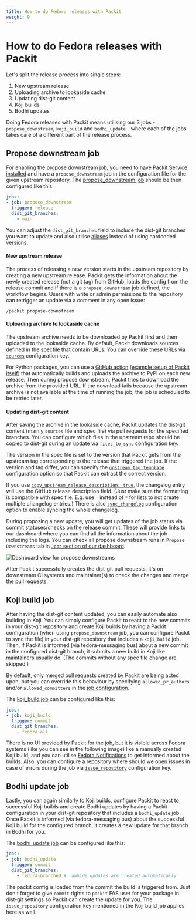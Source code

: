 ```yaml
---
title: How to do Fedora releases with Packit
weight: 9
---
```

# How to do Fedora releases with Packit

Let's split the release process into single steps:
1. New upstream release 
2. Uploading archive to lookaside cache
3. Updating dist-git content 
4. Koji builds
5. Bodhi updates

Doing Fedora releases with Packit means utilising our 3 jobs - `propose_downstream`, `koji_build` and 
`bodhi_update` - where each of the jobs takes care of a different part of the release process.

## Propose downstream job
For enabling the propose downstream job, you need to have
[Packit Service installed](/docs/guide/#1-set-up-packit-integration)
and have a `propose_downstream` job in the configuration file for the given upstream repository.
The [propose_downstream job](/docs/configuration/#propose_downstream) should be then configured like this:

```yaml
jobs:
- job: propose_downstream
  trigger: release
  dist_git_branches:
    - main
```
You can adjust the `dist_git_branches` field to include the
dist-git branches you want to update and also utilise [aliases](/docs/configuration/#aliases) 
instead of using hardcoded versions.

#### New upstream release
The process of releasing a new version starts in the upstream repository by creating a 
new upstream release. Packit gets the information about the newly created release (not a git tag) from GitHub,
loads the config from the release commit and if there is a `propose_downstream` job
defined, the workflow begins.
Users with write or admin permissions to the repository can retrigger an
update via a comment in any open issue:

    /packit propose-downstream

#### Uploading archive to lookaside cache
The upstream archive needs to be downloaded by Packit first and then uploaded to the lookaside cache.
By default, Packit downloads sources defined in the specfile that contain URLs.
You can override these URLs via [`sources`](/docs/configuration#sources) configuration key.

For Python packages, you can use a 
[GitHub action](https://packaging.python.org/guides/publishing-package-distribution-releases-using-github-actions-ci-cd-workflows)
([example setup of Packit itself](https://github.com/packit/packit/blob/main/.github/workflows/pypi-publish.yml))
that automatically builds and uploads the archive to PyPI 
on each new release. Then during propose downstream, Packit tries to download the archive from the provided URL.
If the download fails because the upstream archive is not available at the time of running the job, 
the job is scheduled to be retried later. 

#### Updating dist-git content
After saving the archive in the lookaside cache,
Packit updates the dist-git content (mainly `sources` file and spec file) via pull requests for the specified branches.
You can configure which files in the upstream repo should be copied to dist-git during an update
via [`files_to_sync`](/docs/configuration/#files_to_sync) configuration key.

The version in the spec file is set to the version that Packit gets from the upstream tag 
corresponding to the release that triggered the job. If the version and tag differ, 
you can specify the [`upstream_tag_template`](/docs/configuration/#upstream_tag_template)
configuration option so that Packit can extract the correct version.

If you use [`copy_upstream_release_description: true`](/docs/configuration/#copy_upstream_release_description),
the changelog entry will use the GitHub release description field.
(Just make sure the formatting is compatible with spec file.
E.g. use `-` instead of `*` for lists to not create multiple changelog entries.)
There is also [`sync_changelog`](/docs/configuration/#sync_changelog) configuration option to enable syncing 
the whole changelog.


During proposing a new update, you will get updates of the job status via commit statuses/checks
on the release commit. These will provide links to our dashboard where you can find all the information about 
the job including the logs. You can check all propose downstream runs in `Propose Downstreams` tab in [`Jobs` 
section of our dashboard](https://dashboard.packit.dev/jobs).

![Dashboard view for propose downstreams](/images/propose-downstream-dashboard.png)

After Packit successfully creates the dist-git pull requests, 
it's on downstream CI systems and maintainer(s) to check the changes and merge
the pull requests.

## Koji build job
After having the dist-git content updated, you can easily automate also building in Koji.
You can simply configure Packit to react to the new commits in your dist-git repository and create
Koji builds by having
a Packit configuration (when using `propose_downstream` job, you can configure Packit to sync the file) in your 
dist-git repository that includes a `koji_build` job.
Then, if Packit is informed (via fedora-messaging bus) about a new commit in the configured dist-git branch, it submits a new build in Koji
like maintainers usually do. (The commits without any spec file change are skipped.)

By default, only merged pull requests created by Packit are being acted upon, but 
you can override this behaviour by specifying
`allowed_pr_authors` and/or `allowed_committers` in the [job configuration](/docs/configuration/#koji_build). 

The [koji_build job](/docs/configuration/#koji_build) can be configured like this:

```yaml
jobs:
- job: koji_build
  trigger: commit
  dist_git_branches:
    - fedora-all
```

There is no UI provided by Packit for the job,
but it is visible across Fedora systems (like you can see in the following image)
like a manually created Koji build, and you can utilise
[Fedora Notifications](https://apps.fedoraproject.org/notifications/about)
to get informed about the builds. Also, you can configure a repository where should we
open issues in case of errors during the job via [`issue_repository`](/docs/configuration#issue_repository) configuration key.


## Bodhi update job
Lastly, you can again similarly to Koji builds, configure Packit to react to successful Koji builds and create
Bodhi updates by having a Packit configuration in your dist-git repository that includes a `bodhi_update` job.
Once Packit is informed (via fedora-messaging bus) about the successful Koji build for the configured branch,
it creates a new update for that branch in Bodhi for you.

The [bodhi_update job](/docs/configuration/#bodhi_update) can be configured like this:

```yaml
jobs:
- job: bodhi_update
  trigger: commit
  dist_git_branches:
    - fedora-branched # rawhide updates are created automatically
```

The packit config is loaded from the commit the build is triggered from.
Just don't forget to give `commit` rights to `packit` FAS user
for your package in dist-git settings so Packit can create the update for you.
The `issue_repository` configuration key mentioned in the Koji build job applies here as well.

